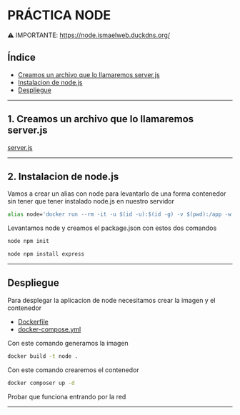 # PRÁCTICA NODE

⚠️ IMPORTANTE: https://node.ismaelweb.duckdns.org/

## Índice
- [Creamos un archivo que lo llamaremos server.js](#1-creamos-un-archivo-que-lo-llamaremos-serverjs)
- [Instalacion de node.js](#2-instalacion-de-nodejs)
- [Despliegue](#despliegue)

<hr>

## 1. Creamos un archivo que lo llamaremos server.js 

[server.js](./javascript/server.js)

<hr>

## 2. Instalacion de node.js

Vamos a crear un alias con node para levantarlo de una forma contenedor sin tener que tener instalado node.js en nuestro servidor

```bash
alias node='docker run --rm -it -u $(id -u):$(id -g) -v $(pwd):/app -w /app  node:latest'
```

Levantamos node y creamos el package.json con estos dos comandos

```bash
node npm init

node npm install express
``` 

<hr>

## Despliegue

Para desplegar la aplicacion de node necesitamos crear la imagen y el contenedor 

- [Dockerfile](./docker/Dockerfile)
- [docker-compose.yml](./docker/docker-compose.yml)

Con este comando generamos la imagen
```bash 
docker build -t node .
``` 
Con este comando crearemos el contenedor
```bash
docker composer up -d
```
Probar que funciona entrando por la red

<hr>